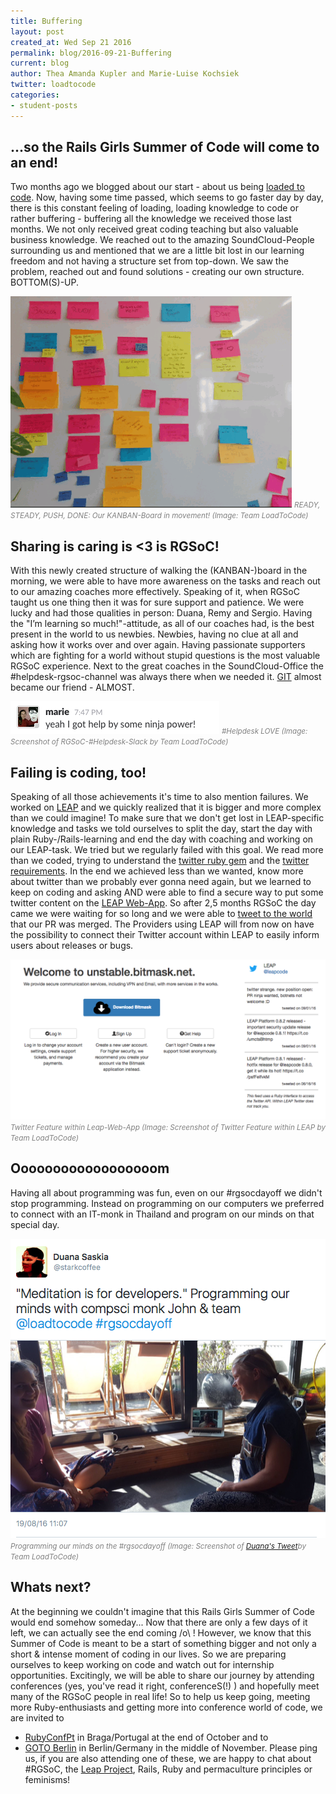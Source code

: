 ```yaml
---
title: Buffering
layout: post
created_at: Wed Sep 21 2016
permalink: blog/2016-09-21-Buffering
current: blog
author: Thea Amanda Kupler and Marie-Luise Kochsiek
twitter: loadtocode
categories:
- student-posts
---
```

## <span class="color-red">...so the Rails Girls Summer of Code will come to an end!</span>

Two months ago we blogged about our start - about us being [loaded to code](/blog/2016-07-21-start-of-loadtocode). Now, having some time passed, which seems to go faster day by day, there is this constant feeling of loading, loading knowledge to code or rather buffering - buffering all the knowledge we received those last months. We not only received great coding teaching but also valuable business knowledge. We reached out to the amazing SoundCloud-People surrounding us and mentioned that we are a little bit lost in our learning freedom and not having a structure set from top-down. We saw the problem, reached out and found solutions - creating our own structure. BOTTOM(S)-UP.

![LoadtoCode KANBAN](/img/blog/2016/2016-09-21-KANBAN.gif) <font color="grey"><small><i>READY, STEADY, PUSH, DONE: Our KANBAN-Board in movement! (Image: Team LoadToCode)</i></small></font><br>

## <span class="color-red">Sharing is caring is <3 is RGSoC!</span>

With this newly created structure of walking the (KANBAN-)board in the morning, we were able to have more awareness on the tasks and reach out to our amazing coaches more effectively. Speaking of it, when RGSoC taught us one thing then it was for sure support and patience. We were lucky and had those qualities in person: Duana, Remy and Sergio. Having the "I’m learning so much!"-attitude, as all of our coaches had, is the best present in the world to us newbies. Newbies, having no clue at all and asking how it works over and over again. Having passionate supporters which are fighting for a world without stupid questions is the most valuable RGSoC experience. Next to the great coaches in the SoundCloud-Office the #helpdesk-rgsoc-channel was always there when we needed it. <a href="https://github.com/">GIT</a> almost became our friend - ALMOST.

![#Helpdesk LOVE](/img/blog/2016/2016-09-21-ninja-power.png) <font color="grey"><small><i>#Helpdesk LOVE (Image: Screenshot of RGSoC-#Helpdesk-Slack by Team LoadToCode)</i></small></font><br>

## <span class="color-red">Failing is coding, too!</span>

Speaking of all those achievements it's time to also mention failures. We worked on <a href="https://leap.se/">LEAP</a> and we quickly realized that it is bigger and more complex than we could imagine! To make sure that we don't get lost in LEAP-specific knowledge and tasks we told ourselves to split the day, start the day with plain Ruby-/Rails-learning and end the day with coaching and working on our LEAP-task. We tried but we regularly failed with this goal. We read more than we coded, trying to understand the <a href="https://github.com/sferik/twitter">twitter ruby gem</a> and the <a href="https://dev.twitter.com/rest/public">twitter requirements</a>. In the end we achieved less than we wanted, know more about twitter than we probably ever gonna need again, but we learned to keep on coding and asking AND were able to find a secure way to put some twitter content on the <a href="https://github.com/leapcode/leap_web">LEAP Web-App</a>. So after 2,5 months RGSoC the day came we were waiting for so long and we were able to <a href="https://twitter.com/loadtocode/status/775988841425559553">tweet to the world</a> that our PR was merged. The Providers using LEAP will from now on have the possibility to connect their Twitter account within LEAP to easily inform users about releases or bugs.

![Twitter Feature within Leap-Web-App](/img/blog/2016/2016-09-21-LEAP-Web-App.png) <font color="grey"><small><i>Twitter Feature within Leap-Web-App (Image: Screenshot of Twitter Feature within LEAP by Team LoadToCode)</i></small></font><br>

## <span class="color-red">Oooooooooooooooooom</span>

Having all about programming was fun, even on our #rgsocdayoff we didn't stop programming. Instead on programming on our computers we preferred to connect with an IT-monk in Thailand and program on our minds on that special day.

![#rgsocdayoff](/img/blog/2016/2016-09-21-rgsocdayoff.png) <font color="grey"><small><i>Programming our minds on the #rgsocdayoff (Image: Screenshot of <a href="https://twitter.com/starkcoffee/status/766562289084489728">Duana's Tweet</a>by Team LoadToCode)</i></small></font><br>

## <span class="color-red">Whats next?</span>

At the beginning we couldn't imagine that this Rails Girls Summer of Code would end somehow someday... Now that there are only a few days of it left, we can actually see the end coming /o\ ! However, we know that this Summer of Code is meant to be a start of something bigger and not only a short & intense moment of coding in our lives. So we are preparing ourselves to keep working on code and watch out for internship opportunities. Excitingly, we will be able to share our journey by attending conferences (yes, you've read it right, conferenceS(!) ) and hopefully meet many of the RGSoC people in real life! So to help us keep going, meeting more Ruby-enthusiasts and getting more into conference world of code, we are invited to
* <a href="https://rubyconf.pt">RubyConfPt</a> in Braga/Portugal at the end of October and to
* <a href="https://gotocon.com/berlin-2016/">GOTO Berlin</a> in Berlin/Germany in the middle of November.
Please ping us, if you are also attending one of these, we are happy to chat about #RGSoC, the <a href="https://leap.se">Leap Project</a>, Rails, Ruby and permaculture principles or feminisms!
